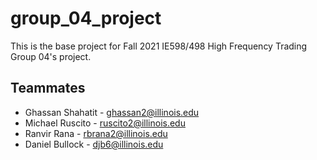 # group_04_project

This is the base project for Fall 2021 IE598/498 High Frequency Trading Group 04's project.

## Teammates
- Ghassan Shahatit - ghassan2@illinois.edu
- Michael Ruscito - ruscito2@illinois.edu
- Ranvir Rana - rbrana2@illinois.edu
- Daniel Bullock - djb6@illinois.edu
